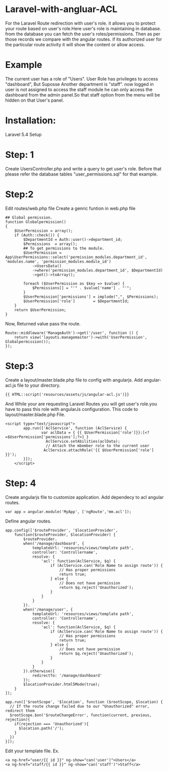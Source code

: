 # Laravel-with-angluar-ACL


For the Laravel Route redirection with user's role. it allows you to protect your route based on user's role.Here user's role is maintaining in database. from the database you can fetch the user's roles/permissions.
Then as per those records we compare with the angular routes. if its authorized user for the particular route activity it will
show the content or allow access.

# Example 

The current user has a role of "Users". User Role has privileges to access "dashboard", But Suposse Another department is "staff". now logged in user is not assigned to access the staff module he can only access the dashboard from the admin panel.So that staff option from the menu will be hidden on that User's panel. 

# Installation:

Laravel 5.4 Setup

# Step: 1
Create UsersController.php and write a query to get user's role. Before that please refer the database tables "user_permissions.sql" for that example. 

# Step:2
Edit routes/web.php file 
Create a genric funtion in web.php file

    ## Global permission. 
    function Globalpermission()
    {
        $UserPermission = array();
        if (Auth::check()) {
            $DepartmentId = Auth::user()->department_id;
            $Permissions  = array();
            ## To get permissions to the module.
            $UserPermission = App\UserPermissions::select('permission_modules.department_id', 'modules.name', 'permission_modules.module_id')
                ->UsersData()
                ->where('permission_modules.department_id', $DepartmentId)
                ->get()->toArray();

            foreach ($UserPermission as $key => $value) {
                $Permissions[] = "'" . $value['name'] . "'";
            }
            $UserPermission['permissions'] = implode(",", $Permissions);
            $UserPermission['role']        = $DepartmentId;
        }
        return $UserPermission;
    }

Now, Returned value pass the route.

    Route::middleware('ManageAuth')->get('/user', function () {
        return view('layouts.managemaster')->with('UserPermission', Globalpermission());
    });
    
# Step:3 
Create a layout/master.blade.php file to config with angularjs.
Add angular-acl.js file to your directory.

    {{ HTML::script('resources/assets/js/angular-acl.js')}}

And While your are requesting Laravel Routes you will get user's role.you have to pass this role with angularJs configuration.
This code to layout/master.blade.php File.

    <script type="text/javascript">
            app.run(['AclService', function (AclService) {
                    var aclData = { {{ $UserPermission['role']}}:[<?=$UserPermission['permissions'];?>] }
                      AclService.setAbilities(aclData);
                      // Attach the mbember role to the current user
                     AclService.attachRole('{{ $UserPermission['role'] }}');
            }]);
        </script>

# Step: 4

Create angularjs file to customize application.
Add dependecy to acl angular routes.
    
    var app = angular.module('MyApp', ['ngRoute','mm.acl']);
    
Define angular routes.

    app.config(['$routeProvider', '$locationProvider',
        function($routeProvider, $locationProvider) {
            $routeProvider.
            when('/manage/dashboard', {
                templateUrl: 'resources/views/template path',
                controller: 'Controllername',
                resolve: {
                    'acl': function(AclService, $q) {
                        if (AclService.can('Role Name to assign route')) {
                            // Has proper permissions
                            return true;
                        } else {
                            // Does not have permission
                            return $q.reject('Unauthorized');
                        }
                    }
                }
            }).
            when('/manage/user', {
                templateUrl: 'resources/views/template path',
                controller: 'Controllername',
                resolve: {
                    'acl': function(AclService, $q) {
                        if (AclService.can('Role Name to assign route')) {
                            // Has proper permissions
                            return true;
                        } else {
                            // Does not have permission
                            return $q.reject('Unauthorized');
                        }
                    }
                }
            }).otherwise({
                redirectTo: '/manage/dashboard'
            });
            $locationProvider.html5Mode(true);
        }
    ]);
    
    app.run(['$rootScope', '$location', function ($rootScope, $location) {
      // If the route change failed due to our "Unauthorized" error, redirect them 
      $rootScope.$on('$routeChangeError', function(current, previous, rejection){
        if(rejection === 'Unauthorized'){
          $location.path('/');
        }
      })
    }]);
    
Edit your template file. Ex.

    <a ng-href="user/{{ id }}" ng-show="can('user')">Users</a>
    <a ng-href="staff/{{ id }}" ng-show="can('staff')">Staff</a>
       


